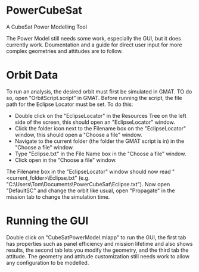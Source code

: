 # PowerCubeSat
A CubeSat Power Modelling Tool

The Power Model still needs some work, especially the GUI, but it does currently work. Doumentation and a guide for direct user input for more complex geometries and attitudes are to follow.


# Orbit Data
To run an analysis, the desired orbit must first be simulated in GMAT. TO do so, open "OrbitScript.script" in GMAT. Before running the script, the file path for the Eclipse Locator must be set. To do this:
- Double click on the "EclipseLocator" in the Resources Tree on the left side of the screen, this should open an "EclipseLocator" window.
- Click the folder icon next to the Filename box on the "EclipseLocator" window, this should open a "Choose a file" window.
- Navigate to the current folder (the folder the GMAT script is in) in the "Choose a file" window.
- Type "Eclipse.txt" in the File Name box in the "Choose a file" window.
- Click open in the "Choose a file" window.

The Filename box in the "EclipseLocator" window should now read "<current_folder>\Eclipse.txt" (e.g. "C:\Users\Tom\Documents\PowerCubeSat\Eclipse.txt"). Now open "DefaultSC" and change the orbit like usual, open "Propagate" in the mission tab to change the simulation time.


# Running the GUI
Double click on "CubeSatPowerModel.mlapp" to run the GUI, the first tab has properties such as panel efficiency and mission lifetime and also shows results, the second tab lets you modify the geometry, and the third tab the attitude. The geometry and attitude customization still needs work to allow any configuration to be modelled.
